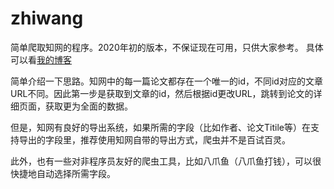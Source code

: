 # zhiwang
简单爬取知网的程序。2020年初的版本，不保证现在可用，只供大家参考。
具体可以看[我的博客](https://blog.csdn.net/qq_36618444/article/details/106592171)

简单介绍一下思路。知网中的每一篇论文都存在一个唯一的id，不同id对应的文章URL不同。因此第一步是获取到文章的id，然后根据id更改URL，跳转到论文的详细页面，获取更为全面的数据。

但是，知网有良好的导出系统，如果所需的字段（比如作者、论文Titile等）在支持导出的字段里，推荐使用知网自带的导出方式，爬虫并不是百试百灵。

此外，也有一些对非程序员友好的爬虫工具，比如八爪鱼（八爪鱼打钱），可以很快捷地自动选择所需字段。

